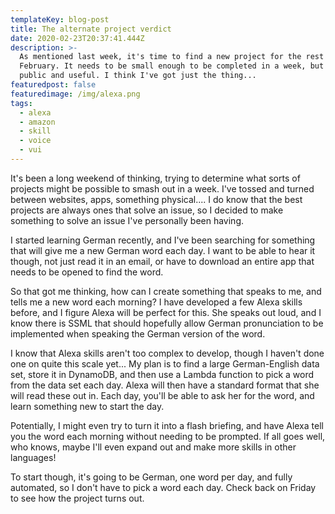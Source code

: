 ```yaml
---
templateKey: blog-post
title: The alternate project verdict
date: 2020-02-23T20:37:41.444Z
description: >-
  As mentioned last week, it's time to find a new project for the rest of
  February. It needs to be small enough to be completed in a week, but still
  public and useful. I think I've got just the thing...
featuredpost: false
featuredimage: /img/alexa.png
tags:
  - alexa
  - amazon
  - skill
  - voice
  - vui
---
```

It's been a long weekend of thinking, trying to determine what sorts of projects might be possible to smash out in a week. I've tossed and turned between websites, apps, something physical.... I do know that the best projects are always ones that solve an issue, so I decided to make something to solve an issue I've personally been having.

I started learning German recently, and I've been searching for something that will give me a new German word each day. I want to be able to hear it though, not just read it in an email, or have to download an entire app that needs to be opened to find the word.

So that got me thinking, how can I create something that speaks to me, and tells me a new word each morning? I have developed a few Alexa skills before, and I figure Alexa will be perfect for this. She speaks out loud, and I know there is SSML that should hopefully allow German pronunciation to be implemented when speaking the German version of the word.

I know that Alexa skills aren't too complex to develop, though I haven't done one on quite this scale yet... My plan is to find a large German-English data set, store it in DynamoDB, and then use a Lambda function to pick a word from the data set each day. Alexa will then have a standard format that she will read these out in. Each day, you'll be able to ask her for the word, and learn something new to start the day.

Potentially, I might even try to turn it into a flash briefing, and have Alexa tell you the word each morning without needing to be prompted. If all goes well, who knows, maybe I'll even expand out and make more skills in other languages! 

To start though, it's going to be German, one word per day, and fully automated, so I don't have to pick a word each day. Check back on Friday to see how the project turns out.
